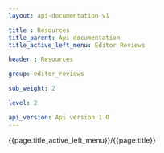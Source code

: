 ```yaml
---
layout: api-documentation-v1

title : Resources
title_parent: Api documentation
title_active_left_menu: Editor Reviews

header : Resources

group: editor_reviews

sub_weight: 2

level: 2

api_version: Api version 1.0
---
```



{{page.title_active_left_menu}}/{{page.title}}